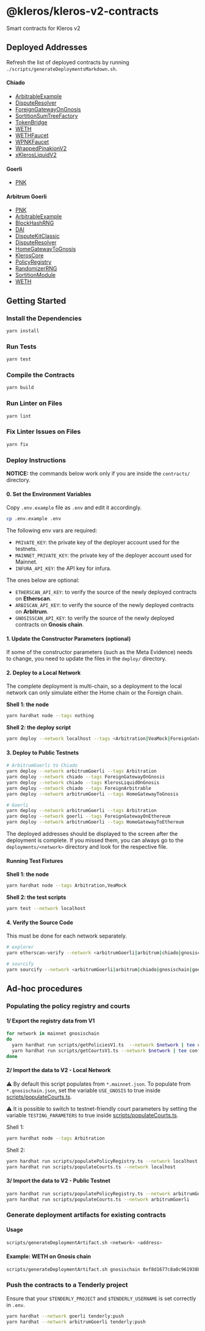 # @kleros/kleros-v2-contracts

Smart contracts for Kleros v2

## Deployed Addresses

Refresh the list of deployed contracts by running `./scripts/generateDeploymentsMarkdown.sh`.

#### Chiado

- [ArbitrableExample](https://blockscout.com/gnosis/chiado/address/0xf534e055758884c71304028814Ba25B2CE6903e5)
- [DisputeResolver](https://blockscout.com/gnosis/chiado/address/0x433eD78895df1df7668C40b3e82d54410331F942)
- [ForeignGatewayOnGnosis](https://blockscout.com/gnosis/chiado/address/0x2357ef115E98d171b083105E9b398231206989A3)
- [SortitionSumTreeFactory](https://blockscout.com/gnosis/chiado/address/0xc7e3BF90299f6BD9FA7c3703837A9CAbB5743636)
- [TokenBridge](https://blockscout.com/gnosis/chiado/address/0xbb3c86f9918C3C1d83668fA84e79E876d147fFf2)
- [WETH](https://blockscout.com/gnosis/chiado/address/0x2DFC9c3141268e6eac04a7D6d98Fbf64BDe836a8)
- [WETHFaucet](https://blockscout.com/gnosis/chiado/address/0x22CB016c4b57413ca4DF5F1AC44a0E0d3c69811F)
- [WPNKFaucet](https://blockscout.com/gnosis/chiado/address/0x5898aeE045A25B276369914c3448B72a41758B2c)
- [WrappedPinakionV2](https://blockscout.com/gnosis/chiado/address/0xD75E27A56AaF9eE7F8d9A472a8C2EF2f65a764dd)
- [xKlerosLiquidV2](https://blockscout.com/gnosis/chiado/address/0x34E520dc1d2Db660113b64724e14CEdCD01Ee879)

#### Goerli

- [PNK](https://goerli.etherscan.io/token/0xA3B02bA6E10F55fb177637917B1b472da0110CcC)

#### Arbitrum Goerli

- [PNK](https://goerli.arbiscan.io/token/0x4DEeeFD054434bf6721eF39Aa18EfB3fd0D12610)
- [ArbitrableExample](https://goerli.arbiscan.io/address/0xb0338F2E3D832F3086e5681EAD329520A8d88CD6)
- [BlockHashRNG](https://goerli.arbiscan.io/address/0x68eE49dfD9d76f3386257a3D0e0A85c0A5519bBD)
- [DAI](https://goerli.arbiscan.io/address/0x70A704Dce4cCC00568Cc142C86D07Ec71C944a39)
- [DisputeKitClassic](https://goerli.arbiscan.io/address/0x0245A93ABd9c5b2d767B2D98cE6d5e612208E474)
- [DisputeResolver](https://goerli.arbiscan.io/address/0xcDC05c8d2EEEe384359Bd22E8631528B6b0564e9)
- [HomeGatewayToGnosis](https://goerli.arbiscan.io/address/0x1807b0049D412a3208d840D74725e404a55E297E)
- [KlerosCore](https://goerli.arbiscan.io/address/0x8Af82E2F8890acb4AB84cbaB3c4C4Eb3E965CF24)
- [PolicyRegistry](https://goerli.arbiscan.io/address/0xED503aBA65B28D81444294D1eAa5d84CeFdC2C58)
- [RandomizerRNG](https://goerli.arbiscan.io/address/0xa90f7D2e35718FDE9AD96c8B6667AFcAa4BEfd4d)
- [SortitionModule](https://goerli.arbiscan.io/address/0x5Ae75Db8B66B574b2c5C29eE4D32cc9Fe62bfdEE)
- [WETH](https://goerli.arbiscan.io/address/0xddE1b84E43505432Fdf5F810ebB9373dD37e9230)

## Getting Started

### Install the Dependencies

```bash
yarn install
```

### Run Tests

```bash
yarn test
```

### Compile the Contracts

```bash
yarn build
```

### Run Linter on Files

```bash
yarn lint
```

### Fix Linter Issues on Files

```bash
yarn fix
```

### Deploy Instructions

**NOTICE:** the commands below work only if you are inside the `contracts/` directory.

#### 0. Set the Environment Variables

Copy `.env.example` file as `.env` and edit it accordingly.

```bash
cp .env.example .env
```

The following env vars are required:

- `PRIVATE_KEY`: the private key of the deployer account used for the testnets.
- `MAINNET_PRIVATE_KEY`: the private key of the deployer account used for Mainnet.
- `INFURA_API_KEY`: the API key for infura.

The ones below are optional:

- `ETHERSCAN_API_KEY`: to verify the source of the newly deployed contracts on **Etherscan**.
- `ARBISCAN_API_KEY`: to verify the source of the newly deployed contracts on **Arbitrum**.
- `GNOSISSCAN_API_KEY`: to verify the source of the newly deployed contracts on **Gnosis chain**.

#### 1. Update the Constructor Parameters (optional)

If some of the constructor parameters (such as the Meta Evidence) needs to change, you need to update the files in the `deploy/` directory.

#### 2. Deploy to a Local Network

The complete deployment is multi-chain, so a deployment to the local network can only simulate either the Home chain or the Foreign chain.

**Shell 1: the node**

```bash
yarn hardhat node --tags nothing
```

**Shell 2: the deploy script**

```bash
yarn deploy --network localhost --tags <Arbitration|VeaMock|ForeignGatewayOnEthereum|HomeGateway>
```

#### 3. Deploy to Public Testnets

```bash
# ArbitrumGoerli to Chiado
yarn deploy --network arbitrumGoerli --tags Arbitration
yarn deploy --network chiado --tags ForeignGatewayOnGnosis
yarn deploy --network chiado --tags KlerosLiquidOnGnosis
yarn deploy --network chiado --tags ForeignArbitrable
yarn deploy --network arbitrumGoerli --tags HomeGatewayToGnosis

# Goerli
yarn deploy --network arbitrumGoerli --tags Arbitration
yarn deploy --network goerli --tags ForeignGatewayOnEthereum
yarn deploy --network arbitrumGoerli --tags HomeGatewayToEthereum
```

The deployed addresses should be displayed to the screen after the deployment is complete. If you missed them, you can always go to the `deployments/<network>` directory and look for the respective file.

#### Running Test Fixtures

**Shell 1: the node**

```bash
yarn hardhat node --tags Arbitration,VeaMock
```

**Shell 2: the test scripts**

```bash
yarn test --network localhost
```

#### 4. Verify the Source Code

This must be done for each network separately.

```bash
# explorer
yarn etherscan-verify --network <arbitrumGoerli|arbitrum|chiado|gnosischain|goerli|mainnet>

# sourcify
yarn sourcify --network <arbitrumGoerli|arbitrum|chiado|gnosischain|goerli|mainnet>

```

## Ad-hoc procedures

### Populating the policy registry and courts

#### 1/ Export the registry data from V1

```bash
for network in mainnet gnosischain
do
  yarn hardhat run scripts/getPoliciesV1.ts  --network $network | tee config/policies.v1.$network.json
  yarn hardhat run scripts/getCourtsV1.ts --network $network | tee config/courts.v1.$network.json
done
```

#### 2/ Import the data to V2 - Local Network

:warning: By default this script populates from `*.mainnet.json`. To populate from `*.gnosischain.json`, set the variable `USE_GNOSIS` to true inside [scripts/populateCourts.ts](scripts/populateCourts.ts).

:warning: It is possible to switch to testnet-friendly court parameters by setting the variable `TESTING_PARAMETERS` to true inside [scripts/populateCourts.ts](scripts/populateCourts.ts).

Shell 1:

```bash
yarn hardhat node --tags Arbitration
```

Shell 2:

```bash
yarn hardhat run scripts/populatePolicyRegistry.ts --network localhost
yarn hardhat run scripts/populateCourts.ts --network localhost
```

#### 3/ Import the data to V2 - Public Testnet

```bash
yarn hardhat run scripts/populatePolicyRegistry.ts --network arbitrumGoerli
yarn hardhat run scripts/populateCourts.ts --network arbitrumGoerli
```

### Generate deployment artifacts for existing contracts

#### Usage

```bash
scripts/generateDeploymentArtifact.sh <network> <address>
```

#### Example: WETH on Gnosis chain

```bash
scripts/generateDeploymentArtifact.sh gnosischain 0xf8d1677c8a0c961938bf2f9adc3f3cfda759a9d9 > deployments/gnosischain/WETH.json
```

### Push the contracts to a Tenderly project

Ensure that your `$TENDERLY_PROJECT` and `$TENDERLY_USERNAME` is set correctly in `.env`.

```bash
yarn hardhat --network goerli tenderly:push
yarn hardhat --network arbitrumGoerli tenderly:push
```
